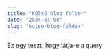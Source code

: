 ```yaml
---
title: "Külső blog folder"
date: "2024-01-08"
slug: "kulso-blog-folder"
---
```



Ez egy teszt, hogy látja-e a query